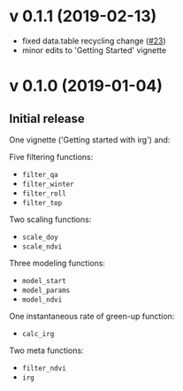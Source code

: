 # v 0.1.1 (2019-02-13) 
* fixed data.table recycling change ([#23](https://gitlab.com/robit.a/irg/issues/23))
* minor edits to 'Getting Started' vignette

# v 0.1.0 (2019-01-04)
## Initial release

One vignette ('Getting started with irg') and: 

Five filtering functions:
* `filter_qa`
* `filter_winter`
* `filter_roll`
* `filter_top`

Two scaling functions:
* `scale_doy`
* `scale_ndvi`

Three modeling functions:
* `model_start`
* `model_params`
* `model_ndvi`

One instantaneous rate of green-up function:
* `calc_irg`

Two meta functions:
* `filter_ndvi`
* `irg`
